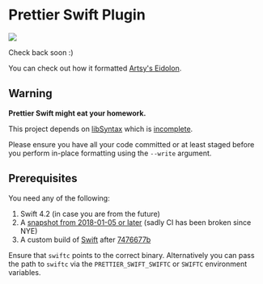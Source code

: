# Prettier Swift Plugin

![](https://i.giphy.com/media/GNvOUgBvLzVwA/giphy.webp)

Check back soon :)

You can check out how it formatted [Artsy's Eidolon](https://github.com/sirlantis/eidolon/pull/1/files).

## Warning

**Prettier Swift might eat your homework.**

This project depends on [libSyntax](https://github.com/apple/swift/blob/master/lib/Syntax)
which is [incomplete](https://github.com/apple/swift/blob/master/lib/Syntax/Status.md).

Please ensure you have all your code committed or at least staged
before you perform in-place formatting using the `--write` argument.

## Prerequisites

You need any of the following:

1. Swift 4.2 (in case you are from the future)
2. A [snapshot from 2018-01-05 or later](https://swift.org/download/#snapshots) (sadly CI has been broken since NYE)
3. A custom build of [Swift](https://github.com/apple/swift) after [7476677b](https://github.com/apple/swift/commit/7476677bb29619b2c0f1f9dcc1e67fa910240c9c)

Ensure that `swiftc` points to the correct binary.
Alternatively you can pass the path to `swiftc`
via the `PRETTIER_SWIFT_SWIFTC` or `SWIFTC` environment variables.

<!--

## Install

```bash
yarn add --dev --exact prettier @prettier/plugin-swift
```

## Configure

.prettierrc:

```json
{
  "plugins": ["prettier-swift"]
}
```

## Use

```bash
prettier --write "**/*.swift"
```
-->
